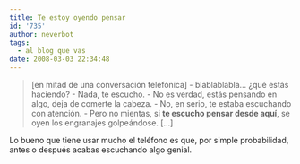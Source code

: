 ```yaml
---
title: Te estoy oyendo pensar
id: '735'
author: neverbot
tags:
  - al blog que vas
date: 2008-03-03 22:34:48
---
```


> \[en mitad de una conversación telefónica\]
> \- blablablabla... ¿qué estás haciendo?
  \- Nada, te escucho.
  \- No es verdad, estás pensando en algo, deja de comerte la cabeza.
  \- No, en serio, te estaba escuchando con atención.
  \- Pero no mientas, si **te escucho pensar desde aquí**, se oyen los engranajes golpeándose.
  \[...\]

Lo bueno que tiene usar mucho el teléfono es que, por simple probabilidad, antes o después acabas escuchando algo genial.

